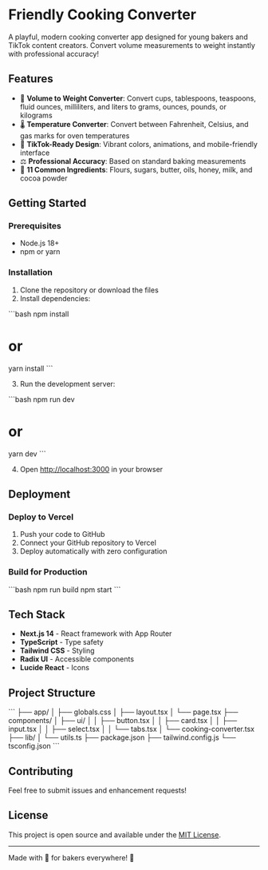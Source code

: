 # Friendly Cooking Converter

A playful, modern cooking converter app designed for young bakers and TikTok content creators. Convert volume measurements to weight instantly with professional accuracy!

## Features

- 🥄 **Volume to Weight Converter**: Convert cups, tablespoons, teaspoons, fluid ounces, milliliters, and liters to grams, ounces, pounds, or kilograms
- 🌡️ **Temperature Converter**: Convert between Fahrenheit, Celsius, and gas marks for oven temperatures
- 📱 **TikTok-Ready Design**: Vibrant colors, animations, and mobile-friendly interface
- ⚖️ **Professional Accuracy**: Based on standard baking measurements
- 🍰 **11 Common Ingredients**: Flours, sugars, butter, oils, honey, milk, and cocoa powder

## Getting Started

### Prerequisites

- Node.js 18+ 
- npm or yarn

### Installation

1. Clone the repository or download the files
2. Install dependencies:

\`\`\`bash
npm install
# or
yarn install
\`\`\`

3. Run the development server:

\`\`\`bash
npm run dev
# or
yarn dev
\`\`\`

4. Open [http://localhost:3000](http://localhost:3000) in your browser

## Deployment

### Deploy to Vercel

1. Push your code to GitHub
2. Connect your GitHub repository to Vercel
3. Deploy automatically with zero configuration

### Build for Production

\`\`\`bash
npm run build
npm start
\`\`\`

## Tech Stack

- **Next.js 14** - React framework with App Router
- **TypeScript** - Type safety
- **Tailwind CSS** - Styling
- **Radix UI** - Accessible components
- **Lucide React** - Icons

## Project Structure

\`\`\`
├── app/
│   ├── globals.css
│   ├── layout.tsx
│   └── page.tsx
├── components/
│   ├── ui/
│   │   ├── button.tsx
│   │   ├── card.tsx
│   │   ├── input.tsx
│   │   ├── select.tsx
│   │   └── tabs.tsx
│   └── cooking-converter.tsx
├── lib/
│   └── utils.ts
├── package.json
├── tailwind.config.js
└── tsconfig.json
\`\`\`

## Contributing

Feel free to submit issues and enhancement requests!

## License

This project is open source and available under the [MIT License](LICENSE).

---

Made with 💜 for bakers everywhere! 🍰
